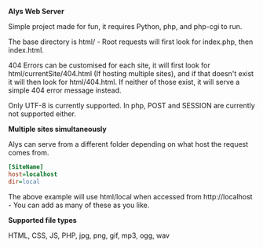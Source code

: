 **Alys Web Server**

Simple project made for fun, it requires Python, php, and php-cgi to run.

The base directory is html/ - Root requests will first look for index.php, then index.html.

404 Errors can be customised for each site, it will first look for html/currentSite/404.html (If hosting multiple sites), and if that doesn't exist it will then look for html/404.html. If neither of those exist, it will serve a simple 404 error message instead.

Only UTF-8 is currently supported. In php, POST and SESSION are currently not supported either.

**Multiple sites simultaneously**

Alys can serve from a different folder depending on what host the request comes from.
```ini
[SiteName]
host=localhost
dir=local
```
The above example will use html/local when accessed from http://localhost - 
You can add as many of these as you like.


**Supported file types**

HTML, CSS, JS, PHP, jpg, png, gif, mp3, ogg, wav
